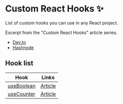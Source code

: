 # Custom React Hooks ✨

List of custom hooks you can use in any React project.

Excerpt from the "Custom React Hooks" article series.

- [Dev.to](https://dev.to/iamludal/series/14964)
- [Hashnode](https://blog.iamludal.fr/series/custom-react-hooks)

## Hook list

 | Hook                              | Links                                                                 |
 | --------------------------------- | --------------------------------------------------------------------- |
 | [useBoolean](hooks/useBoolean.ts) | [Article](https://dev.to/iamludal/react-custom-hooks-useboolean-3m6c) |
 | [useCounter](hooks/useCounter.ts) | [Article](https://dev.to/iamludal/custom-react-hooks-usecounter-5a73) |
